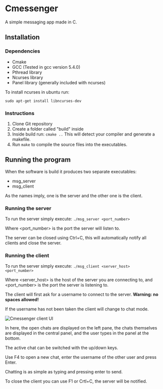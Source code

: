 
# Cmessenger

A simple messaging app made in C.

## Installation

### Dependencies

* Cmake
* GCC (Tested in gcc version 5.4.0)
* Pthread library
* Ncurses library
* Panel library (generally included with ncurses)

To install ncurses in ubuntu run:

```sudo apt-get install libncurses-dev```

### Instructions

1. Clone Git repository
2. Create a folder called "build" inside
3. Inside build run: `cmake ..`   This will detect your compiler and generate a makefile.
4. Run `make`  to compile the source files into the executables.

## Running the program

When the software is build it produces two separate executables:

* msg_server
* msg_client

As the names imply, one is the server and the other one is the client.

### Running the server
To run the server simply execute:
```./msg_server <port_number>```

Where <port_number> is the port the server will listen to.

The server can be closed using Ctrl+C, this will automatically notify all clients and close the server.

### Running the client
To run the server simply execute:
```./msg_client <server_host> <port_number>```

Where <server_host> is the host of the server you are connecting to,
and <port_number> is the port the server is listening to.

The client will first ask for a username to connect to the server. 
**Warning: no spaces allowed!**

If the username has not been taken the client will change to chat mode.

![Cmessenger client UI](https://franspaco.com/resources/Cmessenger.png)

In here, the open chats are displayed on the left pane, the chats themselves are displayed in the central panel, and the user types in the panel at the bottom.

The active chat can be switched with the up/down keys.

Use F4 to open a new chat, enter the username of the other user and press Enter.

Chatting is as simple as typing and pressing enter to send.

To close the client you can use F1 or Crtl+C, the server will be notified.

